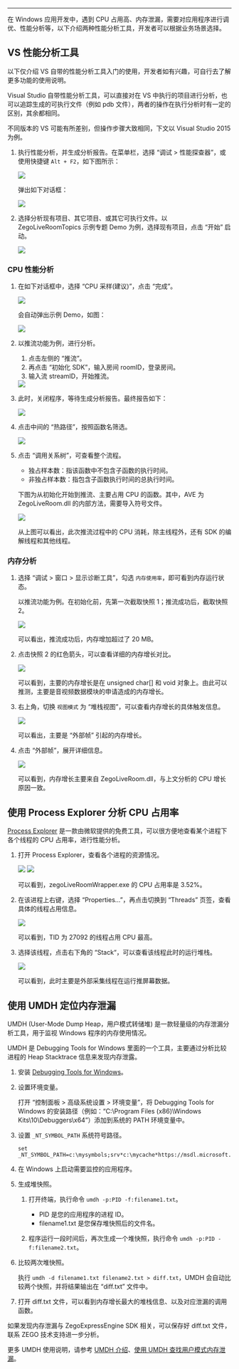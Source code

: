 <Title>在 Windows 应用开发中，出现 CPU 占用高、内存泄漏等的问题，该如何分析？</Title>



---

在 Windows 应用开发中，遇到 CPU 占用高、内存泄漏，需要对应用程序进行调优、性能分析等，以下介绍两种性能分析工具，开发者可以根据业务场景选择。


## VS 性能分析工具

<Note title="说明">


以下仅介绍 VS 自带的性能分析工具入门的使用，开发者如有兴趣，可自行去了解更多功能的使用说明。

</Note>



Visual Studio 自带性能分析工具，可以直接对在 VS 中执行的项目进行分析，也可以追踪生成的可执行文件（例如 pdb 文件），两者的操作在执行分析时有一定的区别，其余都相同。


不同版本的 VS 可能有所差别，但操作步骤大致相同，下文以 Visual Studio 2015 为例。

1. 执行性能分析，并生成分析报告。在菜单栏，选择 “调试 > 性能探查器”，或使用快捷键 `Alt + F2`，如下图所示：    

    <Frame width="512" height="auto" caption=""><Frame width="512" height="auto" caption=""><img src="https://doc-media.zego.im/sdk-doc/Pics/FAQ/Performance/windows_1.png" /></Frame></Frame>

    弹出如下对话框：

    <Frame width="512" height="auto" caption=""><Frame width="512" height="auto" caption=""><img src="https://doc-media.zego.im/sdk-doc/Pics/FAQ/Performance/windows_2.png" /></Frame></Frame>

2. 选择分析现有项目、其它项目、或其它可执行文件。以 ZegoLiveRoomTopics 示例专题 Demo 为例，选择现有项目，点击 “开始” 启动。

    <Frame width="512" height="auto" caption=""><Frame width="512" height="auto" caption=""><img src="https://doc-media.zego.im/sdk-doc/Pics/FAQ/Performance/windows_3.png" /></Frame></Frame>

### CPU 性能分析

1. 在如下对话框中，选择 “CPU 采样(建议)”，点击 “完成”。

    <Frame width="512" height="auto" caption=""><Frame width="512" height="auto" caption=""><img src="https://doc-media.zego.im/sdk-doc/Pics/FAQ/Performance/windows_cpu_1.png" /></Frame></Frame>

    会自动弹出示例 Demo，如图：

    <Frame width="512" height="auto" caption=""><Frame width="512" height="auto" caption=""><img src="https://doc-media.zego.im/sdk-doc/Pics/FAQ/Performance/windows_cpu_2.png" /></Frame></Frame>

2. 以推流功能为例，进行分析。

    1. 点击左侧的 “推流”。
    2. 再点击 “初始化 SDK”，输入房间 roomID，登录房间。
    3. 输入流 streamID，开始推流。
   
    <Frame width="512" height="auto" caption=""><Frame width="512" height="auto" caption=""><img src="https://doc-media.zego.im/sdk-doc/Pics/FAQ/Performance/windows_cpu_3.png" /></Frame></Frame>

3. 此时，关闭程序，等待生成分析报告。最终报告如下：

    <Frame width="512" height="auto" caption=""><Frame width="512" height="auto" caption=""><img src="https://doc-media.zego.im/sdk-doc/Pics/FAQ/Performance/windows_cpu_4.png" /></Frame></Frame>

4. 点击中间的 “热路径”，按照函数名筛选。

    <Frame width="512" height="auto" caption=""><Frame width="512" height="auto" caption=""><img src="https://doc-media.zego.im/sdk-doc/Pics/FAQ/Performance/windows_cpu_5.png" /></Frame></Frame>

5. 点击 “调用关系树”，可查看整个流程。

    - 独占样本数：指该函数中不包含子函数的执行时间。
    - 非独占样本数：指包含子函数执行时间的总执行时间。

    下图为从初始化开始到推流、主要占用 CPU 的函数。其中，AVE 为 ZegoLiveRoom.dll 的内部方法，需要导入符号文件。

    <Frame width="512" height="auto" caption=""><Frame width="512" height="auto" caption=""><img src="https://doc-media.zego.im/sdk-doc/Pics/FAQ/Performance/windows_cpu_6.png" /></Frame></Frame>

    从上图可以看出，此次推流过程中的 CPU 消耗，除主线程外，还有 SDK 的编解线程和其他线程。



### 内存分析

1. 选择 “调试 > 窗口 > 显示诊断工具”，勾选 `内存使用率`，即可看到内存运行状态。

    以推流功能为例。在初始化前，先第一次截取快照 1；推流成功后，截取快照 2。

    <Frame width="512" height="auto" caption=""><Frame width="512" height="auto" caption=""><img src="https://doc-media.zego.im/sdk-doc/Pics/FAQ/Performance/windows_memory_1.png" /></Frame></Frame>

    可以看出，推流成功后，内存增加超过了 20 MB。

2. 点击快照 2 的红色箭头，可以查看详细的内存增长对比。

    <Frame width="512" height="auto" caption=""><Frame width="512" height="auto" caption=""><img src="https://doc-media.zego.im/sdk-doc/Pics/FAQ/Performance/windows_memory_2.png" /></Frame></Frame>

    可以看到，主要的内存增长是在 unsigned char[] 和 void 对象上。由此可以推测，主要是音视频数据模块的申请造成的内存增长。

3. 右上角，切换 `视图模式` 为 “堆栈视图”，可以查看内存增长的具体触发信息。

    <Frame width="512" height="auto" caption=""><Frame width="512" height="auto" caption=""><img src="https://doc-media.zego.im/sdk-doc/Pics/FAQ/Performance/windows_memory_3.png" /></Frame></Frame>

    可以看出，主要是 “外部帧” 引起的内存增长。

4. 点击 “外部帧”，展开详细信息。

    <Frame width="512" height="auto" caption=""><Frame width="512" height="auto" caption=""><img src="https://doc-media.zego.im/sdk-doc/Pics/FAQ/Performance/windows_memory_4.png" /></Frame></Frame>

    可以看到，内存增长主要来自 ZegoLiveRoom.dll，与上文分析的 CPU 增长原因一致。

## 使用 Process Explorer 分析 CPU 占用率

[Process Explorer](https://learn.microsoft.com/en-us/sysinternals/downloads/process-explorer) 是一款由微软提供的免费工具，可以很方便地查看某个进程下各个线程的 CPU 占用率，进行性能分析。

1. 打开 Process Explorer，查看各个进程的资源情况。

    <Frame width="512" height="auto" caption=""><Frame width="512" height="auto" caption=""><img src="https://doc-media.zego.im/sdk-doc/Pics/FAQ/Performance/pe_1.png" /></Frame></Frame>

    <Frame width="512" height="auto" caption=""><Frame width="512" height="auto" caption=""><img src="https://doc-media.zego.im/sdk-doc/Pics/FAQ/Performance/pe_2.png" /></Frame></Frame>

    可以看到，zegoLiveRoomWrapper.exe 的 CPU 占用率是 3.52%。

2. 在该进程上右键，选择 “Properties...”，再点击切换到 “Threads” 页签，查看具体的线程占用信息。

    <Frame width="512" height="auto" caption=""><Frame width="512" height="auto" caption=""><img src="https://doc-media.zego.im/sdk-doc/Pics/FAQ/Performance/pe_3.png" /></Frame></Frame>

    可以看到，TID 为 27092 的线程占用 CPU 最高。

3. 选择该线程，点击右下角的 “Stack“，可以查看该线程此时的运行堆栈。

    <Frame width="512" height="auto" caption=""><Frame width="512" height="auto" caption=""><img src="https://doc-media.zego.im/sdk-doc/Pics/FAQ/Performance/pe_4.png" /></Frame></Frame>

    可以看到，此时主要是外部采集线程在运行推屏幕数据。

## 使用 UMDH 定位内存泄漏

UMDH (User-Mode Dump Heap，用户模式转储堆) 是一款轻量级的内存泄漏分析工具，用于监视 Windows 程序的内存使用情况。

UMDH 是 Debugging Tools for Windows 里面的一个工具，主要通过分析比较进程的 Heap Stacktrace 信息来发现内存泄露。

1. 安装 [Debugging Tools for Windows](https://learn.microsoft.comhttps://doc-zh.zego.im/zh-cn/windows-hardware/drivers/debugger/debugger-download-tools#install-debugging-tools-for-windows)。

2. 设置环境变量。
    
    打开 “控制面板 > 高级系统设置 > 环境变量”，将 Debugging Tools for Windows 的安装路径（例如：“C:\Program Files (x86)\Windows Kits\10\Debuggers\x64”）添加到系统的 PATH 环境变量中。

3. 设置 `_NT_SYMBOL_PATH` 系统符号路径。

    ```
    set _NT_SYMBOL_PATH=c:\mysymbols;srv*c:\mycache*https://msdl.microsoft.com/download/symbols
    ```

4. 在 Windows 上启动需要监控的应用程序。

5. 生成堆快照。

    1. 打开终端，执行命令 `umdh -p:PID -f:filename1.txt`。

        - PID 是您的应用程序的进程 ID。
        - filename1.txt 是您保存堆快照后的文件名。
  
    2. 程序运行一段时间后，再次生成一个堆快照，执行命令 `umdh -p:PID -f:filename2.txt`。

6. 比较两次堆快照。

    执行 `umdh -d filename1.txt filename2.txt > diff.txt`，UMDH 会自动比较两个快照，并将结果输出在 “diff.txt” 文件中。

7. 打开 diff.txt 文件，可以看到内存增长最大的堆栈信息、以及对应泄漏的调用函数。

如果发现内存泄漏与 ZegoExpressEngine SDK 相关，可以保存好 diff.txt 文件，联系 ZEGO 技术支持进一步分析。

更多 UMDH 使用说明，请参考 [UMDH 介绍](https://learn.microsoft.comhttps://doc-zh.zego.im/zh-cn/windows-hardware/drivers/debugger/umdh)、[使用 UMDH 查找用户模式内存泄漏](https://learn.microsoft.comhttps://doc-zh.zego.im/zh-cn/windows-hardware/drivers/debugger/using-umdh-to-find-a-user-mode-memory-leak)。